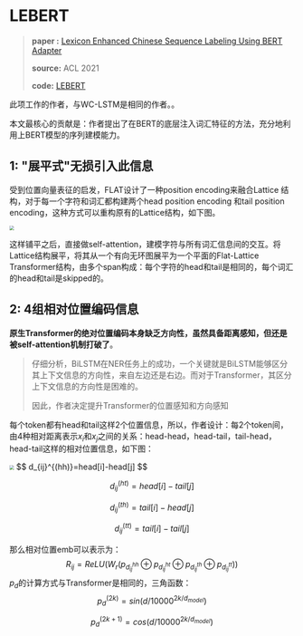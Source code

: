 # LEBERT

> **paper :** [Lexicon Enhanced Chinese Sequence Labeling Using BERT Adapter](https://arxiv.org/pdf/2105.07148.pdf)
>
> **source:** ACL 2021
>
> **code:** [LEBERT](https://github.com/liuwei1206/LEBERT)

此项工作的作者，与WC-LSTM是相同的作者。。

本文最核心的贡献是：作者提出了在BERT的底层注入词汇特征的方法，充分地利用上BERT模型的序列建模能力。

## 1:  "展平式"无损引入此信息

受到位置向量表征的启发，FLAT设计了一种position encoding来融合Lattice 结构，对于每一个字符和词汇都构建两个head position encoding 和tail position encoding，这种方式可以重构原有的Lattice结构，如下图。

<img src="https://pictrue-bed.oss-cn-beijing.aliyuncs.com/20220912015715.png" style="zoom:50%;" />

这样铺平之后，直接做self-attention，建模字符与所有词汇信息间的交互。将Lattice结构展平，将其从一个有向无环图展平为一个平面的Flat-Lattice Transformer结构，由多个span构成：每个字符的head和tail是相同的，每个词汇的head和tail是skipped的。

## 2: 4组相对位置编码信息

**原生Transformer的绝对位置编码本身缺乏方向性，虽然具备距离感知，但还是被self-attention机制打破了**。

> 仔细分析，BiLSTM在NER任务上的成功，一个关键就是BiLSTM能够区分其上下文信息的方向性，来自左边还是右边。而对于Transformer，其区分上下文信息的方向性是困难的。
>
> 因此，作者决定提升Transformer的位置感知和方向感知

每个token都有head和tail这样2个位置信息，所以，作者设计：每2个token间，由4种相对距离表示$x_i$和$x_j$之间的关系：head-head，head-tail，tail-head，head-tail这样的相对位置信息，如下图：

<img src="https://pictrue-bed.oss-cn-beijing.aliyuncs.com/20220912020717.png" style="zoom:50%;" />
$$
d_{ij}^{(hh)}=head[i]-head[j]
$$

$$
d_{ij}^{(ht)}=head[i]-tail[j]
$$

$$
d_{ij}^{(th)}=tail[i]-head[j]
$$

$$
d_{ij}^{(tt)}=tail[i]-tail[j]
$$

那么相对位置emb可以表示为：
$$
R_{ij}=ReLU(
				W_r(
					p_{d_{ij}^{hh}}\oplus p_{d_{ij}^{ht}} \oplus p_{d_{ij}^{th}}\oplus p_{d_{ij}^{tt}}))
$$
$p_d$的计算方式与Transformer是相同的，三角函数：
$$
p_d^{(2k)}=sin(d/10000^{2k/d_{model}})
$$

$$
p_d^{(2k+1)}=cos(d/10000^{2k/d_{model}})
$$

